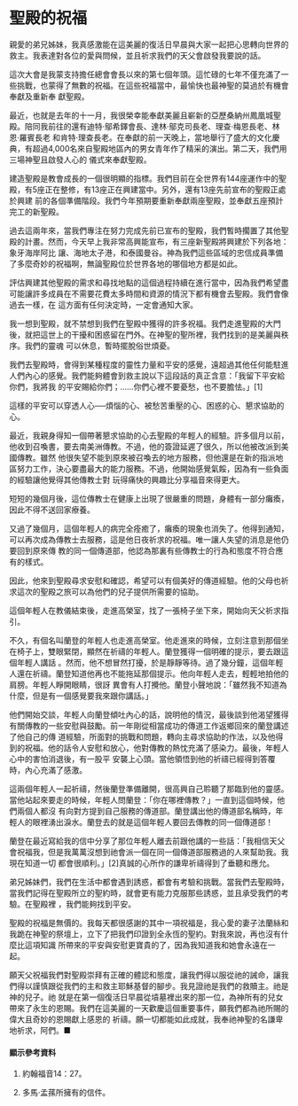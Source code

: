 # 聖殿的祝福

親愛的弟兄姊妹，我真感激能在這美麗的復活日早晨與大家一起把心思轉向世界的救主。我表達對各位的愛與問候，並且祈求我們的天父會啟發我要說的話。

這次大會是我蒙支持擔任總會會長以來的第七個年頭。這忙碌的七年不僅充滿了一些挑戰，也蒙得了無數的祝福。在這些祝福當中，最愉快也最神聖的莫過於有機會奉獻及重新奉
獻聖殿。

最近，也就是去年的十一月，我很榮幸能奉獻美麗且嶄新的亞歷桑納州鳳凰城聖殿。陪同我前往的還有迪特‧鄔希鐸會長、達林‧鄔克司長老、理查‧梅恩長老、林恩‧羅賓長老
和肯特‧理查長老。在奉獻的前一天晚上，當地舉行了盛大的文化慶典，有超過4,000名來自聖殿地區內的男女青年作了精采的演出。第二天，我們用三場神聖且啟發人心的
儀式來奉獻聖殿。

建造聖殿是教會成長的一個很明顯的指標。我們目前在全世界有144座運作中的聖殿，有5座正在整修，有13座正在興建當中。另外，還有13座先前宣布的聖殿正處於興建
前的各個準備階段。我們今年預期要重新奉獻兩座聖殿，並奉獻五座預計完工的新聖殿。

過去這兩年來，當我們專注在努力完成先前已宣布的聖殿，我們暫時擱置了其他聖殿的計畫。然而，今天早上我非常高興能宣布，有三座新聖殿將興建於下列各地：象牙海岸阿比
讓、海地太子港，和泰國曼谷。神為我們這些區域的忠信成員準備了多麼奇妙的祝福啊，無論聖殿位於世界各地的哪個地方都是如此。

評估興建其他聖殿的需求和尋找地點的這個過程持續在進行當中，因為我們希望盡可能讓許多成員在不需要花費太多時間和資源的情況下都有機會去聖殿。我們會像過去一樣，在
這方面有任何決定時，一定會通知大家。

我一想到聖殿，就不禁想到我們在聖殿中獲得的許多祝福。我們走進聖殿的大門後，就把這世上的干擾和困惑留在門外。在神聖的聖所裡，我們找到的是美麗與秩序。我們的靈魂
可以休息，暫時擺脫俗世煩憂。

我們去聖殿時，會得到某種程度的靈性力量和平安的感覺，遠超過其他任何能駐進人們內心的感覺。我們能夠體會到救主說以下這段話的真正含意：「我留下平安給你們，我將我
的平安賜給你們；......你們心裡不要憂愁，也不要膽怯。」[1]

這樣的平安可以穿透人心──煩惱的心、被愁苦重壓的心、困惑的心、懇求協助的心。

最近，我親身得知一個帶著懇求協助的心去聖殿的年輕人的經驗。許多個月以前，他收到召喚書，要去南美洲傳教。不過，他的簽證延遲了很久，所以他被改派到美國傳教。雖然
他很失望不能到原來被召喚去的地方服務，但他還是在新的指派地區努力工作，決心要盡最大的能力服務。不過，他開始感覺氣餒，因為有一些負面的經驗讓他覺得其他傳教士對
玩得痛快的興趣比分享福音來得更大。

短短的幾個月後，這位傳教士在健康上出現了很嚴重的問題，身體有一部分癱瘓，因此不得不送回家療養。

又過了幾個月，這個年輕人的病完全痊癒了，癱瘓的現象也消失了。他得到通知，可以再次成為傳教士去服務，這是他日夜祈求的祝福。唯一讓人失望的消息是他仍要回到原來傳
教的同一個傳道部，他認為那裏有些傳教士的行為和態度不符合應有的樣式。

因此，他來到聖殿尋求安慰和確認，希望可以有個美好的傳道經驗。他的父母也祈求這次的聖殿之旅可以為他們的兒子提供所需要的協助。

這個年輕人在教儀結束後，走進高榮室，找了一張椅子坐下來，開始向天父祈求指引。

不久，有個名叫蘭登的年輕人也走進高榮室。他走進來的時候，立刻注意到那個坐在椅子上，雙眼緊閉，顯然在祈禱的年輕人。蘭登獲得一個明確的提示，要去跟這個年輕人講話
。然而，他不想冒然打擾，於是靜靜等待。過了幾分鐘，這個年輕人還在祈禱。蘭登知道他再也不能拖延那個提示。他向年輕人走去，輕輕地拍他的肩膀。年輕人睜開眼睛，很訝
異會有人打攪他。蘭登小聲地說：「雖然我不知道為什麼，但是有一個感覺要我來跟你講話。」

他們開始交談，年輕人向蘭登傾吐內心的話，說明他的情況，最後談到他渴望獲得有關傳教的一些安慰與鼓勵。前一年剛從相當成功的傳道工作返鄉回來的蘭登講述了他自己的傳
道經驗，所面對的挑戰和問題，轉向主尋求協助的作法，以及他得到的祝福。他的話令人安慰和放心，他對傳教的熱忱充滿了感染力。最後，年輕人心中的害怕消退後，有一股平
安襲上心頭。當他領悟到他的祈禱已經得到答覆時，內心充滿了感激。

這兩個年輕人一起祈禱，然後蘭登準備離開，很高興自己聆聽了那臨到他的靈感。當他站起來要走的時候，年輕人問蘭登：「你在哪裡傳教？」一直到這個時候，他們兩個人都沒
有向對方提到自己服務的傳道部。蘭登講出他的傳道部名稱時，年輕人的眼裡湧出淚水。蘭登去的就是這個年輕人要回去傳教的同一個傳道部！

蘭登在最近寫給我的信中分享了那位年輕人離去前跟他講的一些話：「我相信天父會祝福我，但是我萬萬沒想到祂會派一個在同一個傳道部服務過的人來幫助我。我現在知道一切
都會很順利。」[2]真誠的心所作的謙卑祈禱得到了垂聽和應允。

弟兄姊妹們，我們在生活中都會遇到誘惑，都會有考驗和挑戰。當我們去聖殿時，當我們記得在聖殿所立的聖約時，就會更有能力克服那些誘惑，並且承受我們的考驗。在聖殿裡
，我們能夠找到平安。

聖殿的祝福是無價的。我每天都很感謝的其中一項祝福是，我心愛的妻子法蘭絲和我跪在神聖的祭壇上，立下了把我們印證到全永恆的聖約。對我來說，再也沒有什麼比這項知識
所帶來的平安與安慰更寶貴的了，因為我知道我和她會永遠在一起。

願天父祝福我們對聖殿崇拜有正確的體認和態度，讓我們得以服從祂的誡命，讓我們得以謹慎跟從我們的主和救主耶穌基督的腳步。我見證祂是我們的救贖主。祂是神的兒子。祂
就是在第一個復活日早晨從墳墓裡出來的那一位，為神所有的兒女帶來了永生的恩賜。我們在這美麗的一天歡慶這個重要事件，願我們都為祂所賜的偉大且奇妙的恩賜獻上感恩的
祈禱。願一切都能如此成就，我奉祂神聖的名謙卑地祈求，阿們。■

#### 顯示參考資料

  1.  約翰福音14：27。

  2.  多馬‧孟蓀所擁有的信件。

